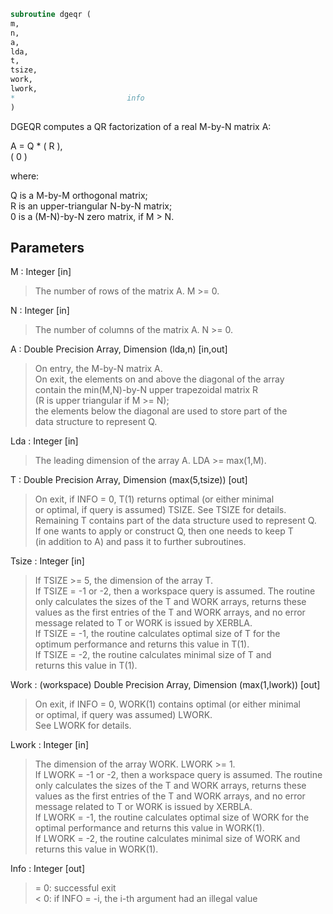 ```fortran  
subroutine dgeqr (  
m,  
n,  
a,  
lda,  
t,  
tsize,  
work,  
lwork,  
*                         info  
)  
```  
  
DGEQR computes a QR factorization of a real M-by-N matrix A:  
  
A = Q * ( R ),  
( 0 )  
  
where:  
  
Q is a M-by-M orthogonal matrix;  
R is an upper-triangular N-by-N matrix;  
0 is a (M-N)-by-N zero matrix, if M > N.  
  
  
## Parameters  
M : Integer [in]  
> The number of rows of the matrix A.  M >= 0.  
  
N : Integer [in]  
> The number of columns of the matrix A.  N >= 0.  
  
A : Double Precision Array, Dimension (lda,n) [in,out]  
> On entry, the M-by-N matrix A.  
> On exit, the elements on and above the diagonal of the array  
> contain the min(M,N)-by-N upper trapezoidal matrix R  
> (R is upper triangular if M >= N);  
> the elements below the diagonal are used to store part of the  
> data structure to represent Q.  
  
Lda : Integer [in]  
> The leading dimension of the array A.  LDA >= max(1,M).  
  
T : Double Precision Array, Dimension (max(5,tsize)) [out]  
> On exit, if INFO = 0, T(1) returns optimal (or either minimal  
> or optimal, if query is assumed) TSIZE. See TSIZE for details.  
> Remaining T contains part of the data structure used to represent Q.  
> If one wants to apply or construct Q, then one needs to keep T  
> (in addition to A) and pass it to further subroutines.  
  
Tsize : Integer [in]  
> If TSIZE >= 5, the dimension of the array T.  
> If TSIZE = -1 or -2, then a workspace query is assumed. The routine  
> only calculates the sizes of the T and WORK arrays, returns these  
> values as the first entries of the T and WORK arrays, and no error  
> message related to T or WORK is issued by XERBLA.  
> If TSIZE = -1, the routine calculates optimal size of T for the  
> optimum performance and returns this value in T(1).  
> If TSIZE = -2, the routine calculates minimal size of T and  
> returns this value in T(1).  
  
Work : (workspace) Double Precision Array, Dimension (max(1,lwork)) [out]  
> On exit, if INFO = 0, WORK(1) contains optimal (or either minimal  
> or optimal, if query was assumed) LWORK.  
> See LWORK for details.  
  
Lwork : Integer [in]  
> The dimension of the array WORK. LWORK >= 1.  
> If LWORK = -1 or -2, then a workspace query is assumed. The routine  
> only calculates the sizes of the T and WORK arrays, returns these  
> values as the first entries of the T and WORK arrays, and no error  
> message related to T or WORK is issued by XERBLA.  
> If LWORK = -1, the routine calculates optimal size of WORK for the  
> optimal performance and returns this value in WORK(1).  
> If LWORK = -2, the routine calculates minimal size of WORK and  
> returns this value in WORK(1).  
  
Info : Integer [out]  
> = 0:  successful exit  
> < 0:  if INFO = -i, the i-th argument had an illegal value  
  

